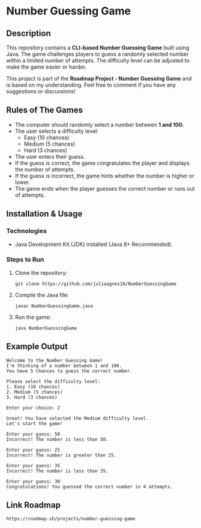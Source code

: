 # Number Guessing Game

## Description
This repository contains a **CLI-based Number Guessing Game** built using Java. The game challenges players to guess a randomly selected number within a limited number of attempts. The difficulty level can be adjusted to make the game easier or harder.

This project is part of the **Roadmap Project - Number Guessing Game** and is based on my understanding. Feel free to comment if you have any suggestions or discussions!

## Rules of The Games
- The computer should randomly select a number between **1 and 100.**
- The user selects a difficulty level:
    - Easy (10 chances)
    - Medium (5 chances)
    - Hard (3 chances)
- The user enters their guess.
- If the guess is correct, the game congratulates the player and displays the number of attempts.
- If the guess is incorrect, the game hints whether the number is higher or lower.
- The game ends when the player guesses the correct number or runs out of attempts.

## Installation & Usage

### **Technologies**
- Java Development Kit (JDK) installed (Java 8+ Recommended).

### **Steps to Run**
1. Clone the repository: 
    ```ssh
    git clone https://github.com/juliaagnes16/NumberGuessingGame
    ```
2. Compile the Java file:
    ```ssh
    javac NumberGuessingGame.java
    ```
3. Run the game:
    ```ssh
    java NumberGuessingGame
    ```

## Example Output
    Welcome to the Number Guessing Game!
    I'm thinking of a number between 1 and 100.
    You have 5 chances to guess the correct number.

    Please select the difficulty level:
    1. Easy (10 chances)
    2. Medium (5 chances)
    3. Hard (3 chances)

    Enter your choice: 2

    Great! You have selected the Medium difficulty level.
    Let's start the game!

    Enter your guess: 50
    Incorrect! The number is less than 50.

    Enter your guess: 25
    Incorrect! The number is greater than 25.

    Enter your guess: 35
    Incorrect! The number is less than 35.

    Enter your guess: 30
    Congratulations! You guessed the correct number in 4 attempts.

## Link Roadmap
    https://roadmap.sh/projects/number-guessing-game
